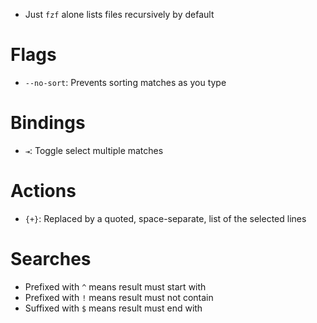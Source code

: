 - Just `fzf` alone lists files recursively by default

# Flags

- `--no-sort`: Prevents sorting matches as you type

# Bindings

- `⇥`: Toggle select multiple matches

# Actions

- `{+}`: Replaced by a quoted, space-separate, list of the selected lines

# Searches

- Prefixed with `^` means result must start with
- Prefixed with `!` means result must not contain
- Suffixed with `$` means result must end with
